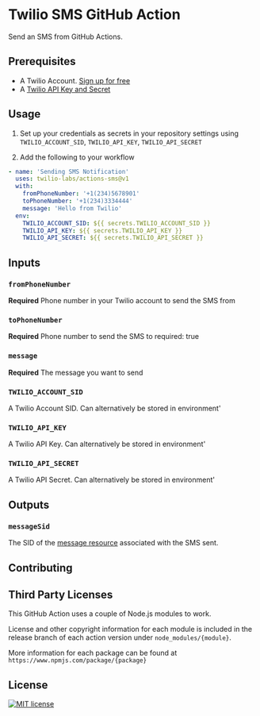 # Twilio SMS GitHub Action

Send an SMS from GitHub Actions.

## Prerequisites

- A Twilio Account. [Sign up for free](https://www.twilio.com/try-twilio)
- A [Twilio API Key and Secret](https://www.twilio.com/docs/iam/keys/api-key)

## Usage

1. Set up your credentials as secrets in your repository settings using `TWILIO_ACCOUNT_SID`, `TWILIO_API_KEY`, `TWILIO_API_SECRET`

2. Add the following to your workflow

```yml
- name: 'Sending SMS Notification'
  uses: twilio-labs/actions-sms@v1
  with:
    fromPhoneNumber: '+1(234)5678901'
    toPhoneNumber: '+1(234)3334444'
    message: 'Hello from Twilio'
  env:
    TWILIO_ACCOUNT_SID: ${{ secrets.TWILIO_ACCOUNT_SID }}
    TWILIO_API_KEY: ${{ secrets.TWILIO_API_KEY }}
    TWILIO_API_SECRET: ${{ secrets.TWILIO_API_SECRET }}
```

## Inputs

### `fromPhoneNumber`

**Required** Phone number in your Twilio account to send the SMS from

### `toPhoneNumber`

**Required** Phone number to send the SMS to
required: true

### `message`

**Required** The message you want to send

### `TWILIO_ACCOUNT_SID`

A Twilio Account SID. Can alternatively be stored in environment'

### `TWILIO_API_KEY`

A Twilio API Key. Can alternatively be stored in environment'

### `TWILIO_API_SECRET`

A Twilio API Secret. Can alternatively be stored in environment'

## Outputs

### `messageSid`

The SID of the [message resource](https://www.twilio.com/docs/sms/api/message-resource#message-properties) associated with the SMS sent.

## Contributing

## Third Party Licenses

This GitHub Action uses a couple of Node.js modules to work.

License and other copyright information for each module is included in the release branch of each action version under `node_modules/{module}`.

More information for each package can be found at `https://www.npmjs.com/package/{package}`

## License

[![MIT license](https://img.shields.io/badge/License-MIT-blue.svg)](https://lbesson.mit-license.org/)
